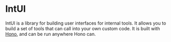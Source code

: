 # IntUI

IntUI is a library for building user interfaces for internal tools.
It allows you to build a set of tools that can call into your own custom code.
It is built with [Hono](https://hono.dev), and can be run anywhere Hono can.

